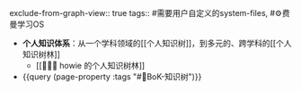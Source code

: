 exclude-from-graph-view:: true
tags:: #需要用户自定义的system-files, #⚙️费曼学习OS

- **个人知识体系**：从一个学科领域的[[个人知识树]]，到多元的、跨学科的[[个人知识树林]]
	- [[🌲🌴🌳 howie 的个人知识树林]]
- {{query (page-property :tags "#🌲BoK-知识树")}}